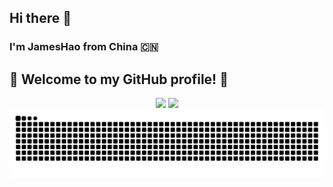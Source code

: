 ## Hi there 👋 
### I'm JamesHao from China 🇨🇳 
## 🎉 Welcome to my GitHub profile! 🚀
<!--
**JamesHa0/JamesHa0** is a ✨ _special_ ✨ repository because its `README.md` (this file) appears on your GitHub profile.

Here are some ideas to get you started:

- 🔭 I’m currently working on ...
- 🌱 I’m currently learning ...
- 👯 I’m looking to collaborate on ...
- 🤔 I’m looking for help with ...
- 💬 Ask me about ...
- 📫 How to reach me: ...
- 😄 Pronouns: ...
- ⚡ Fun fact: ...
-->

<div align="center">
    <img height="165px" src="https://github-readme-stats.vercel.app/api?username=JamesHa0&theme=rose&hide=issues,contribs&show_icons=true" />
    <img src="https://github-readme-stats.vercel.app/api/top-langs/?username=JamesHa0&layout=compact" />
</div>
<picture>
  <source media="(prefers-color-scheme: dark)" srcset="https://raw.githubusercontent.com/JamesHa0/JamesHa0/output/github-contribution-grid-snake-dark.svg">
  <source media="(prefers-color-scheme: light)" srcset="https://raw.githubusercontent.com/JamesHa0/JamesHa0/output/github-contribution-grid-snake.svg">
  <img alt="github contribution grid snake animation" src="https://raw.githubusercontent.com/JamesHa0/JamesHa0/output/github-contribution-grid-snake.svg">
</picture>
